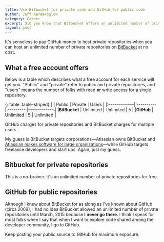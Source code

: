 ```yaml
---
title: Use Bitbucket for private code and GitHub for public code
author: Jeff Kereakoglow
category: Career
excerpt: Did you know that Bitbucket offers an unlimited number of private repositories for free?
layout: post
---
```

It's senseless to pay GitHub money to host private repositories when you can
host an unlimited number of private repositories on [BitBucket][bb] at no cost.

## What a free account offers
Below is a table which describes what a free account for each service will get
you. "Public" and "private" refer to public and private repositories, and
 "users" means the number of folks with read **or** write access for a single
 repository.

{:.table .table-striped}
|              | Public    | Private   |    Users     |
|:-------------|:----------|:---------:|-------------:|
|**BitBucket** | Unlimited | Unlimited |  5           |
|**GitHub**    | Unlimited | 5         |  Unlimited   |

GitHub charges for private repositories and BitBucket charges for multiple
users.

My guess is BitBucket targets corporations—Atlassian owns BitBucket and
[Atlassian makes software for large organizations][as]—while GitHub targets freelance
developers and start ups. Again, just my guess.

## Bitbucket for private repositories
This is a no-brainer. It's an unlimited number of private repositories for free.

## GitHub for public repositories
Although I knew about BitBucket for as along as I've known about GitHub (circa
2009), I had no idea BitBucket allowed an unlimited number of private
repositories until March, 2015 because I **never go there**. I think I speak for
most folks when I say that when I want to explore code shared among the
developer community, I go to GitHub.

Keep posting your public source to GitHub for maximum exposure.

[as]: https://www.atlassian.com/software
[bb]: http://bitbucket.org
